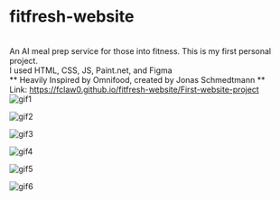 # fitfresh-website
<br> An AI meal prep service for those into fitness. This is my first personal project.
<br> I used HTML, CSS, JS, Paint.net, and Figma
<br> ** Heavily Inspired by Omnifood, created by Jonas Schmedtmann **
<br> Link: https://fclaw0.github.io/fitfresh-website/First-website-project
<br>
![gif1](https://github.com/user-attachments/assets/81d1932b-ab8b-4cdb-9e16-302c3048687b)

![gif2](https://github.com/user-attachments/assets/d61ef047-9d51-41db-ade8-c5a3eb17f135)

![gif3](https://github.com/user-attachments/assets/08f5a0c2-6467-48b2-93b0-f10b93a888e7)

![gif4](https://github.com/user-attachments/assets/398cb08c-f9f7-49b1-a3b4-cca9bd8d558f)

![gif5](https://github.com/user-attachments/assets/cc70124b-af3e-4a41-9dde-599320347300)

![gif6](https://github.com/user-attachments/assets/12a860c8-02ea-4ac3-9a83-2d50878829df)
